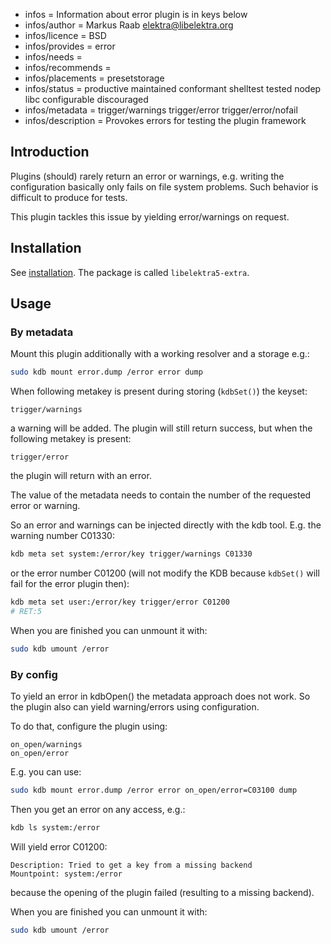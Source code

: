 - infos = Information about error plugin is in keys below
- infos/author = Markus Raab <elektra@libelektra.org>
- infos/licence = BSD
- infos/provides = error
- infos/needs =
- infos/recommends =
- infos/placements = presetstorage
- infos/status = productive maintained conformant shelltest tested nodep libc configurable discouraged
- infos/metadata = trigger/warnings trigger/error trigger/error/nofail
- infos/description = Provokes errors for testing the plugin framework

## Introduction

Plugins (should) rarely return an error or warnings, e.g. writing
the configuration basically only fails on file system problems. Such
behavior is difficult to produce for tests.

This plugin tackles this issue by yielding error/warnings on request.

## Installation

See [installation](/doc/INSTALL.md).
The package is called `libelektra5-extra`.

## Usage

### By metadata

Mount this plugin additionally with a working resolver and a storage
e.g.:

```sh
sudo kdb mount error.dump /error error dump
```

When following metakey is present during storing (`kdbSet()`) the keyset:

```
trigger/warnings
```

a warning will be added. The plugin will still return success, but when
the following metakey is present:

```
trigger/error
```

the plugin will return with an error.

The value of the metadata needs to contain the number of the requested
error or warning.

So an error and warnings can be injected directly with the kdb tool.
E.g. the warning number C01330:

```sh
kdb meta set system:/error/key trigger/warnings C01330
```

or the error number C01200 (will not modify the KDB because `kdbSet()` will
fail for the error plugin then):

```sh
kdb meta set user:/error/key trigger/error C01200
# RET:5
```

When you are finished you can unmount it with:

```sh
sudo kdb umount /error
```

### By config

To yield an error in kdbOpen() the metadata approach does not work. So
the plugin also can yield warning/errors using configuration.

To do that, configure the plugin using:

```
on_open/warnings
on_open/error
```

E.g. you can use:

```sh
sudo kdb mount error.dump /error error on_open/error=C03100 dump
```

Then you get an error on any access, e.g.:

```sh
kdb ls system:/error
```

Will yield error C01200:

```
Description: Tried to get a key from a missing backend
Mountpoint: system:/error
```

because the opening of the plugin failed (resulting to a missing
backend).

When you are finished you can unmount it with:

```sh
sudo kdb umount /error
```
